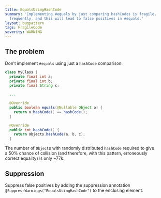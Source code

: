 ```yaml
---
title: EqualsUsingHashCode
summary: 'Implementing #equals by just comparing hashCodes is fragile. Hashes collide
  frequently, and this will lead to false positives in #equals.'
layout: bugpattern
tags: FragileCode
severity: WARNING
---
```


<!--
*** AUTO-GENERATED, DO NOT MODIFY ***
To make changes, edit the @BugPattern annotation or the explanation in docs/bugpattern.
-->


## The problem
Don't implement `#equals` using just a `hashCode` comparison:

```java
class MyClass {
  private final int a;
  private final int b;
  private final String c;

  ...

  @Override
  public boolean equals(@Nullable Object o) {
    return o.hashCode() == hashCode();
  }

  @Override
  public int hashCode() {
    return Objects.hashCode(a, b, c);
  }
```

The number of `Object`s with randomly distributed `hashCode` required to give a
50% chance of collision (and therefore, with this pattern, erroneously correct
equality) is only ~77k.

## Suppression
Suppress false positives by adding the suppression annotation `@SuppressWarnings("EqualsUsingHashCode")` to the enclosing element.

